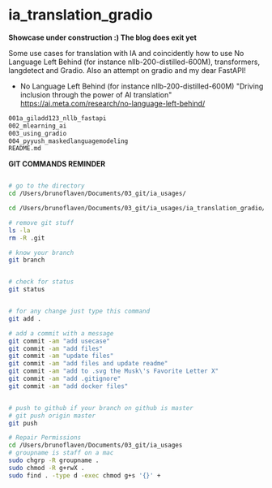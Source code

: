 # ia_translation_gradio


**Showcase under construction :) The blog does exit yet**

Some use cases for translation with IA and coincidently how to use No Language Left Behind (for instance nllb-200-distilled-600M), transformers, langdetect and Gradio. Also an attempt on gradio and my dear FastAPI!


- No Language Left Behind (for instance nllb-200-distilled-600M) "Driving inclusion through the power of AI translation"
https://ai.meta.com/research/no-language-left-behind/



```bash
001a_giladd123_nllb_fastapi
002_mlearning_ai
003_using_gradio
004_pyyush_maskedlanguagemodeling
README.md
```

**GIT COMMANDS REMINDER**

```bash

# go to the directory
cd /Users/brunoflaven/Documents/03_git/ia_usages/

cd /Users/brunoflaven/Documents/03_git/ia_usages/ia_translation_gradio/004_pyyush_maskedlanguagemodeling

# remove git stuff
ls -la
rm -R .git

# know your branch
git branch


# check for status
git status


# for any change just type this command
git add .

# add a commit with a message
git commit -am "add usecase"
git commit -am "add files"
git commit -am "update files"
git commit -am "add files and update readme"
git commit -am "add to .svg the Musk\'s Favorite Letter X"
git commit -am "add .gitignore"
git commit -am "add docker files"


# push to github if your branch on github is master
# git push origin master
git push

# Repair Permissions
cd /Users/brunoflaven/Documents/03_git/ia_usages
# groupname is staff on a mac
sudo chgrp -R groupname .
sudo chmod -R g+rwX .
sudo find . -type d -exec chmod g+s '{}' +




```
